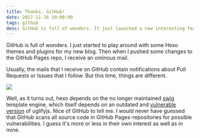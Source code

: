 ```yaml
---
title: Thanks, GitHub!
date: 2017-11-16 19:00:00
tags: github
desc: GitHub is full of wonders. It just launched a new interesting feature that tries to make the world a bit safer.
---
```


GitHub is full of wonders. I just started to play around with some Hexo themes and plugins for my new blog. Then when I pushed some changes to the GitHub Pages repo, I receive an ominous mail.

Usually, the mails that I receive on GitHub contain notifications about Pull Requests or Issues that I follow. But this time, things are different.

![](/images/thanks-github/mail-content.png)

Well, as it turns out, hexo depends on the no longer maintained [swig](https://github.com/paularmstrong/swig) template engine, which itself depends on an outdated and [vulnerable version](https://www.cvedetails.com/vulnerability-list/vendor_id-16037/product_id-35638/version_id-206779/Uglifyjs-Project-Uglifyjs-2.4.23.html) of uglifyjs.
Nice of GitHub to tell me. I would never have guessed that GitHub scans all source code in GitHub Pages-repositories for possible vulnerabilities. I guess it's more or less in their own interest as well as in mine.